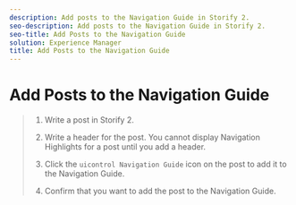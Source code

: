 ```yaml
---
description: Add posts to the Navigation Guide in Storify 2.
seo-description: Add posts to the Navigation Guide in Storify 2.
seo-title: Add Posts to the Navigation Guide
solution: Experience Manager
title: Add Posts to the Navigation Guide
---
```


# Add Posts to the Navigation Guide

>1. Write a post in Storify 2.
>   
>1. Write a header for the post. You cannot display Navigation Highlights for a post until you add a header.
>   
>1. Click the `uicontrol Navigation Guide` icon on the post to add it to the Navigation Guide.
>   
>1. Confirm that you want to add the post to the Navigation Guide.
>   
>   
